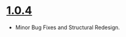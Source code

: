 # [1.0.4](https://www.github.com/rajakodumuri/replicon-handler/releases)
- Minor Bug Fixes and Structural Redesign.
